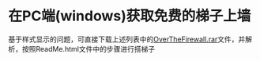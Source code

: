 # 在PC端(windows)获取免费的梯子上墙 
基于样式显示的问题，可直接下载上述列表中的<a href="https://github.com/UncleTomCheng/OverTheFirewall/blob/master/OverTheFirewall.rar">OverTheFirewall.rar</a>文件，并解析，按照ReadMe.html文件中的步骤进行搭梯子
